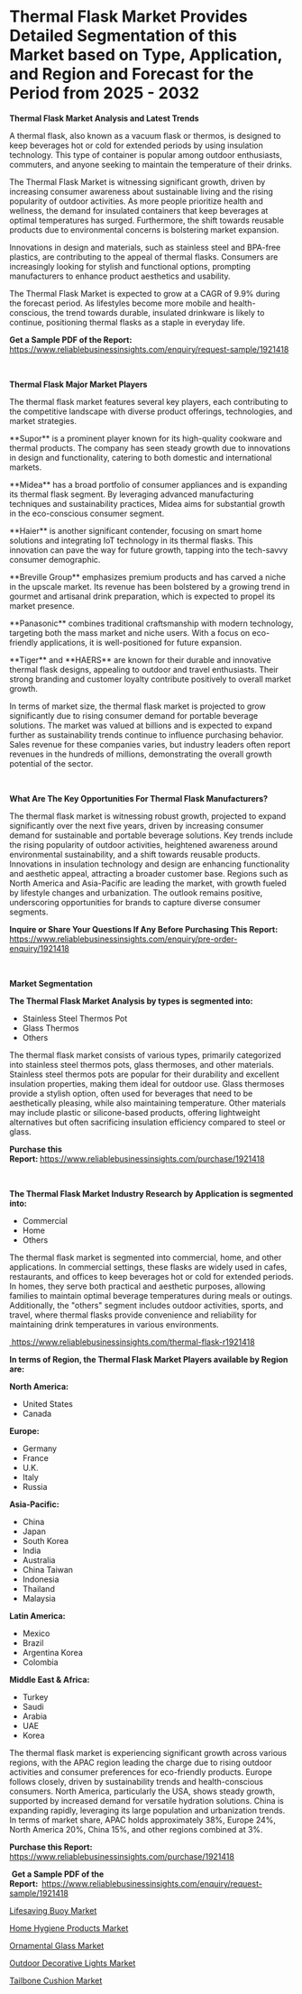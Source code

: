 <p><h1>Thermal Flask Market Provides Detailed Segmentation of this Market based on Type, Application, and Region and Forecast for the Period from 2025 - 2032</h1></p><p><strong>Thermal Flask Market Analysis and Latest Trends</strong></p>
<p><p>A thermal flask, also known as a vacuum flask or thermos, is designed to keep beverages hot or cold for extended periods by using insulation technology. This type of container is popular among outdoor enthusiasts, commuters, and anyone seeking to maintain the temperature of their drinks.</p><p>The Thermal Flask Market is witnessing significant growth, driven by increasing consumer awareness about sustainable living and the rising popularity of outdoor activities. As more people prioritize health and wellness, the demand for insulated containers that keep beverages at optimal temperatures has surged. Furthermore, the shift towards reusable products due to environmental concerns is bolstering market expansion.</p><p>Innovations in design and materials, such as stainless steel and BPA-free plastics, are contributing to the appeal of thermal flasks. Consumers are increasingly looking for stylish and functional options, prompting manufacturers to enhance product aesthetics and usability.</p><p>The Thermal Flask Market is expected to grow at a CAGR of 9.9% during the forecast period. As lifestyles become more mobile and health-conscious, the trend towards durable, insulated drinkware is likely to continue, positioning thermal flasks as a staple in everyday life.</p></p>
<p><strong>Get a Sample PDF of the Report:&nbsp;</strong> <a href="https://www.reliablebusinessinsights.com/enquiry/request-sample/1921418?utm_campaign=97&utm_medium=2&utm_source=Github&utm_content=ia&utm_term=05042025&utm_id=thermal-flask">https://www.reliablebusinessinsights.com/enquiry/request-sample/1921418</a></p>
<p>&nbsp;</p>
<p><strong>Thermal Flask Major Market Players</strong></p>
<p><p>The thermal flask market features several key players, each contributing to the competitive landscape with diverse product offerings, technologies, and market strategies. </p><p>**Supor** is a prominent player known for its high-quality cookware and thermal products. The company has seen steady growth due to innovations in design and functionality, catering to both domestic and international markets.</p><p>**Midea** has a broad portfolio of consumer appliances and is expanding its thermal flask segment. By leveraging advanced manufacturing techniques and sustainability practices, Midea aims for substantial growth in the eco-conscious consumer segment.</p><p>**Haier** is another significant contender, focusing on smart home solutions and integrating IoT technology in its thermal flasks. This innovation can pave the way for future growth, tapping into the tech-savvy consumer demographic.</p><p>**Breville Group** emphasizes premium products and has carved a niche in the upscale market. Its revenue has been bolstered by a growing trend in gourmet and artisanal drink preparation, which is expected to propel its market presence.</p><p>**Panasonic** combines traditional craftsmanship with modern technology, targeting both the mass market and niche users. With a focus on eco-friendly applications, it is well-positioned for future expansion.</p><p>**Tiger** and **HAERS** are known for their durable and innovative thermal flask designs, appealing to outdoor and travel enthusiasts. Their strong branding and customer loyalty contribute positively to overall market growth.</p><p>In terms of market size, the thermal flask market is projected to grow significantly due to rising consumer demand for portable beverage solutions. The market was valued at billions and is expected to expand further as sustainability trends continue to influence purchasing behavior. Sales revenue for these companies varies, but industry leaders often report revenues in the hundreds of millions, demonstrating the overall growth potential of the sector.</p></p>
<p>&nbsp;</p>
<p><strong>What Are The Key Opportunities For Thermal Flask Manufacturers?</strong></p>
<p><p>The thermal flask market is witnessing robust growth, projected to expand significantly over the next five years, driven by increasing consumer demand for sustainable and portable beverage solutions. Key trends include the rising popularity of outdoor activities, heightened awareness around environmental sustainability, and a shift towards reusable products. Innovations in insulation technology and design are enhancing functionality and aesthetic appeal, attracting a broader customer base. Regions such as North America and Asia-Pacific are leading the market, with growth fueled by lifestyle changes and urbanization. The outlook remains positive, underscoring opportunities for brands to capture diverse consumer segments.</p></p>
<p><strong>Inquire or Share Your Questions If Any Before Purchasing This Report:</strong> <a href="https://www.reliablebusinessinsights.com/enquiry/pre-order-enquiry/1921418?utm_campaign=97&utm_medium=2&utm_source=Github&utm_content=ia&utm_term=05042025&utm_id=thermal-flask">https://www.reliablebusinessinsights.com/enquiry/pre-order-enquiry/1921418</a></p>
<p>&nbsp;</p>
<p><strong>Market Segmentation</strong></p>
<p><strong>The Thermal Flask Market Analysis by types is segmented into:</strong></p>
<p><ul><li>Stainless Steel Thermos Pot</li><li>Glass Thermos</li><li>Others</li></ul></p>
<p><p>The thermal flask market consists of various types, primarily categorized into stainless steel thermos pots, glass thermoses, and other materials. Stainless steel thermos pots are popular for their durability and excellent insulation properties, making them ideal for outdoor use. Glass thermoses provide a stylish option, often used for beverages that need to be aesthetically pleasing, while also maintaining temperature. Other materials may include plastic or silicone-based products, offering lightweight alternatives but often sacrificing insulation efficiency compared to steel or glass.</p></p>
<p><strong>Purchase this Report:&nbsp;</strong><a href="https://www.reliablebusinessinsights.com/purchase/1921418?utm_campaign=97&utm_medium=2&utm_source=Github&utm_content=ia&utm_term=05042025&utm_id=thermal-flask">https://www.reliablebusinessinsights.com/purchase/1921418</a></p>
<p>&nbsp;</p>
<p><strong>The Thermal Flask Market Industry Research by Application is segmented into:</strong></p>
<p><ul><li>Commercial</li><li>Home</li><li>Others</li></ul></p>
<p><p>The thermal flask market is segmented into commercial, home, and other applications. In commercial settings, these flasks are widely used in cafes, restaurants, and offices to keep beverages hot or cold for extended periods. In homes, they serve both practical and aesthetic purposes, allowing families to maintain optimal beverage temperatures during meals or outings. Additionally, the "others" segment includes outdoor activities, sports, and travel, where thermal flasks provide convenience and reliability for maintaining drink temperatures in various environments.</p></p>
<p><a href="https://www.reliablebusinessinsights.com/thermal-flask-r1921418?utm_campaign=97&utm_medium=2&utm_source=Github&utm_content=ia&utm_term=05042025&utm_id=thermal-flask">&nbsp;https://www.reliablebusinessinsights.com/thermal-flask-r1921418</a></p>
<p><strong>In terms of Region, the Thermal Flask Market Players available by Region are:</strong></p>
<p>
    <p> <strong> North America: </strong>
        <ul>
            <li>United States</li>
            <li>Canada</li>
        </ul>
        </p> 
    <p> <strong> Europe: </strong>
        <ul>
            <li>Germany</li>
            <li>France</li>
            <li>U.K.</li>
            <li>Italy</li>
            <li>Russia</li>
        </ul>
        </p> 
    <p> <strong> Asia-Pacific: </strong>
        <ul>
            <li>China</li>
            <li>Japan</li>
            <li>South Korea</li>
            <li>India</li>
            <li>Australia</li>
            <li>China Taiwan</li>
            <li>Indonesia</li>
            <li>Thailand</li>
            <li>Malaysia</li>
        </ul>
        </p> 
    <p> <strong> Latin America: </strong>
        <ul>
            <li>Mexico</li>
            <li>Brazil</li>
            <li>Argentina Korea</li>
            <li>Colombia</li>
        </ul>
        </p> 
    <p> <strong> Middle East & Africa: </strong>
        <ul>
            <li>Turkey</li>
            <li>Saudi</li>
            <li>Arabia</li>
            <li>UAE</li>
            <li>Korea</li>
        </ul>
    </p>
    </p>
<p><p>The thermal flask market is experiencing significant growth across various regions, with the APAC region leading the charge due to rising outdoor activities and consumer preferences for eco-friendly products. Europe follows closely, driven by sustainability trends and health-conscious consumers. North America, particularly the USA, shows steady growth, supported by increased demand for versatile hydration solutions. China is expanding rapidly, leveraging its large population and urbanization trends. In terms of market share, APAC holds approximately 38%, Europe 24%, North America 20%, China 15%, and other regions combined at 3%.</p></p>
<p><strong>Purchase this Report: </strong><a href="https://www.reliablebusinessinsights.com/purchase/1921418?utm_campaign=97&utm_medium=2&utm_source=Github&utm_content=ia&utm_term=05042025&utm_id=thermal-flask">https://www.reliablebusinessinsights.com/purchase/1921418</a></p>
<p>&nbsp;<strong>Get a Sample PDF of the Report:&nbsp;&nbsp;</strong><a href="https://www.reliablebusinessinsights.com/enquiry/request-sample/1921418?utm_campaign=97&utm_medium=2&utm_source=Github&utm_content=ia&utm_term=05042025&utm_id=thermal-flask">https://www.reliablebusinessinsights.com/enquiry/request-sample/1921418</a></p>
<p><strong></strong></p>
<p><p><a href="https://github.com/taffouasaoka/Market-Research-Report-List-1/blob/main/lifesaving-buoy-market.md?utm_campaign=97&utm_medium=2&utm_source=Github&utm_content=ia&utm_term=05042025&utm_id=thermal-flask">Lifesaving Buoy Market</a></p><p><a href="https://github.com/botocniveda/Market-Research-Report-List-1/blob/main/home-hygiene-products-market.md?utm_campaign=97&utm_medium=2&utm_source=Github&utm_content=ia&utm_term=05042025&utm_id=thermal-flask">Home Hygiene Products Market</a></p><p><a href="https://github.com/danitkeavyx7/Market-Research-Report-List-1/blob/main/ornamental-glass-market.md?utm_campaign=97&utm_medium=2&utm_source=Github&utm_content=ia&utm_term=05042025&utm_id=thermal-flask">Ornamental Glass Market</a></p><p><a href="https://github.com/moorsdorak31/Market-Research-Report-List-1/blob/main/outdoor-decorative-lights-market.md?utm_campaign=97&utm_medium=2&utm_source=Github&utm_content=ia&utm_term=05042025&utm_id=thermal-flask">Outdoor Decorative Lights Market</a></p><p><a href="https://github.com/kuciakkukalo/Market-Research-Report-List-1/blob/main/tailbone-cushion-market.md?utm_campaign=97&utm_medium=2&utm_source=Github&utm_content=ia&utm_term=05042025&utm_id=thermal-flask">Tailbone Cushion Market</a></p></p>